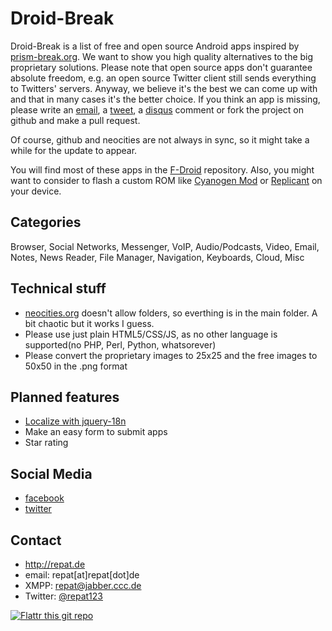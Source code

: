 Droid-Break
======
Droid-Break is a list of free and open source Android apps inspired by [prism-break.org](https://prism-break.org "prism-break"). We want to show you high quality alternatives to the big proprietary solutions. 
Please note that open source apps don't guarantee absolute freedom, e.g. an open source Twitter client still sends everything to Twitters' servers. 
Anyway, we believe it's the best we can come up with and that in many cases it's the better choice. 
If you think an app is missing, please write an [email](http://droid-break.info/support.html "support"), a [tweet](https://twitter.com/droidbreak "@droidbreak"), a [disqus](http://droid-break.info/#disqus "Disqus for droid-break.info") comment or fork the project on github and make a pull request. 

Of course, github and neocities are not always in sync, so it might take a while for the update to appear.

You will find most of these apps in the [F-Droid](https://f-droid.org/ "F-Droid") repository. Also, you might want to consider to flash a custom ROM like [Cyanogen Mod](http://www.cyanogenmod.org/ "CyanogenMod") or [Replicant](http://replicant.us/ "Replicant") on your device. 

## Categories
Browser, Social Networks, Messenger, VoIP, Audio/Podcasts, Video, Email, Notes, News Reader, File Manager, Navigation, Keyboards, Cloud, Misc

## Technical stuff
* [neocities.org](neocities.org "neocities.org") doesn't allow folders, so everthing is in the main folder. A bit chaotic but it works I guess.
* Please use just plain HTML5/CSS/JS, as no other language is supported(no PHP, Perl, Python, whatsorever)
* Please convert the proprietary images to 25x25 and the free images to 50x50 in the .png format

## Planned features
* [Localize with jquery-18n](https://github.com/recurser/jquery-i18n "jquery-i18n")
* Make an easy form to submit apps
* Star rating

## Social Media
* [facebook](https://facebook.com/droidbreak "droidbreak on facebook")
* [twitter](https://twitter.com/droidbreak "droidbreak on twitter")

## Contact
* http://repat.de
* email: repat[at]repat[dot]de
* XMPP: repat@jabber.ccc.de
* Twitter: [@repat123](https://twitter.com/repat123 "repat123 on twitter")

[![Flattr this git repo](http://api.flattr.com/button/flattr-badge-large.png)](https://flattr.com/submit/auto?user_id=repat&url=https://github.com/repat/droid-break&title=droid-break&language=&tags=github&category=software) 


